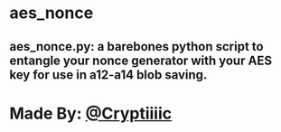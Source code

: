 # aes_nonce
## aes_nonce.py: a barebones python script to entangle your nonce generator with your AES key for use in a12-a14 blob saving.

# Made By: [@Cryptiiiic](https://github.com/Cryptiiiic)
